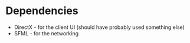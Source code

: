# Dependencies
* DirectX - for the client UI (should have probably used something else)
* SFML - for the networking
